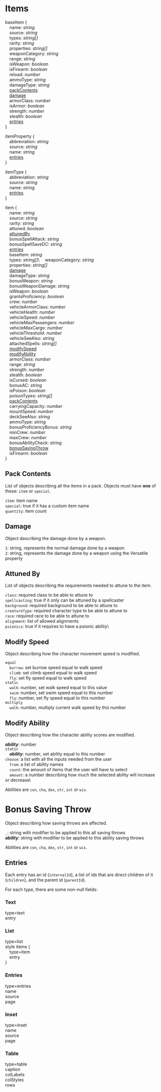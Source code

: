 # Items

baseItem {  
&emsp;name: *string*    
&emsp;source: *string*    
&emsp;types: *string[]*\
&emsp;rarity: *string*\
&emsp;properties: *string[]*\
&emsp;weaponCategory: *string*\
&emsp;range: *string*\
&emsp;isWeapon: *boolean*\
&emsp;isFirearm: *boolean*\
&emsp;reload: *number*\
&emsp;ammoType: *string*\
&emsp;damageType: *string*\
&emsp;[packContents](#pack-contents)\
&emsp;[damage](#damage)\
&emsp;armorClass: *number*\
&emsp;isArmor: *boolean*\
&emsp;strength: *number*\
&emsp;stealth: *boolean*\
&emsp;[entries](#entries)\
}

itemProperty {\
&emsp;abbreviation: *string*\
&emsp;source: *string*\
&emsp;name: *string*\
&emsp;[entries](#entries)\
}

itemType {\
&emsp;abbreviation: *string*\
&emsp;source: *string*\
&emsp;name: *string*\
&emsp;[entries](#entries)\
}

item {\
&emsp;name: *string*\
&emsp;source: *string*\
&emsp;rarity: *string*\
&emsp;attuned: *boolean*\
&emsp;[attunedBy](#attuned-by)\
&emsp;bonusSpellAttack: *string*\
&emsp;bonusSpellSaveDC: *string*\
&emsp;[entries](#entries)\
&emsp;baseItem: *string*\
&emsp;types: *string[]*\\
&emsp;weaponCategory: *string*\
&emsp;properties: *string[]*\
&emsp;[damage](#damage)\
&emsp;damageType: *string*\
&emsp;bonusWeapon: *string*\
&emsp;bonusWeaponDamage: *string*\
&emsp;isWeapon: *boolean*\
&emsp;grantsProficiency: *boolean*\
&emsp;crew: *number*\
&emsp;vehicleArmorClass: *number*\
&emsp;vehicleHealth: *number*\
&emsp;vehicleSpeed: *number*\
&emsp;vehicleMaxPassengers: *number*\
&emsp;vehicleMaxCargo: *number*\
&emsp;vehicleThreshold: *number*\
&emsp;vehicleSeeAlso: *string*\
&emsp;attachedSpells: *string[]*\
&emsp;[modifySpeed](#modify-speed)\
&emsp;[modifyAbility](#modify-ability)\
&emsp;armorClass: *number*\
&emsp;range: *string*\
&emsp;strength: *number*\
&emsp;stealth: *boolean*\
&emsp;isCursed: *boolean*\
&emsp;bonusAC: *string*\
&emsp;isPoison: *boolean*\
&emsp;poisonTypes: *string[]*\
&emsp;[packContents](#pack-contents)\
&emsp;carryingCapacity: *number*\
&emsp;mountSpeed: *number*\
&emsp;deckSeeAlso: *string*\
&emsp;ammoType: *string*\
&emsp;bonusProficiencyBonus: *string*\
&emsp;minCrew: *number*\
&emsp;maxCrew: *number*\
&emsp;bonusAbilityCheck: *string*\
&emsp;[bonusSavingThrow](#bonus-saving-throw)\
&emsp;isFirearm: *boolean*\
}

## Pack Contents

List of objects describing all the items in a pack. Objects must have **one** of these: `item` or `special`.

`item`: item name\
`special`: true if it has a custom item name\
`quantity`: item count

## Damage

Object describing the damage done by a weapon.

`1`: string, represents the normal damage done by a weapon\
`2`: string, represents the damage done by a weapon using the Versatile property

## Attuned By

List of objects describing the requirements needed to attune to the item.

`class`: required class to be able to attune to\
`spellcasting`: true if it only can be attuned by a spellcaster\
`background`: required background to be able to attune to\
`creatureType`: required character type to be able to attune to\
`race`: required race to be able to attune to\
`alignment`: list of allowed alignments\
`psionics`: true if it requires to have a psionic ability\

## Modify Speed

Object describing how the character movement speed is modified.

`equal`\
&emsp;`burrow`: set burrow speed equal to walk speed\
&emsp;`climb`: set climb speed equal to walk speed\
&emsp;`fly`: set fly speed equal to walk speed\
`static`\
&emsp;`walk`: number, set walk speed equal to this value\
&emsp;`swim`: number, set swim speed equal to this number\
&emsp;`fly`: number, set fly speed equal to this number\
`multiply`\
&emsp;`walk`: number, multiply current walk speed by this number

## Modify Ability

Object describing how the character ability scores are modified.

***ability***: number\
`static`\
&emsp;***ability***: number, set ability equal to this number\
`choose`: a list with all the inputs needed from the user\
&emsp;`from`: a list of ability names\
&emsp;`count`: the amount of items that the user will have to select\
&emsp;`amount`: a number describing how much the selected ability will increase or decrease\

Abilities are `con`, `cha`, `dex`, `str`, `int` or `wis`.

# Bonus Saving Throw

Object describing how saving throws are affected.

`_`: string with modifier to be applied to this all saving throws\
***ability***: string with modifier to be applied to this ability saving throws

Abilities are `con`, `cha`, `dex`, `str`, `int` or `wis`.

## Entries

Each entry has an id (`internalId`), a list of ids that are direct children of it (`children`), and the parent
id (`parentId`).

For each type, there are some non-null fields:

### Text

type=text  
entry

### List

type=list  
style
items {  
&emsp;type=item  
&emsp;entry    
}

### Entries

type=entries  
name  
source  
page

### Inset

type=inset  
name  
source  
page

### Table

type=table  
caption  
colLabels  
colStyles  
rows  